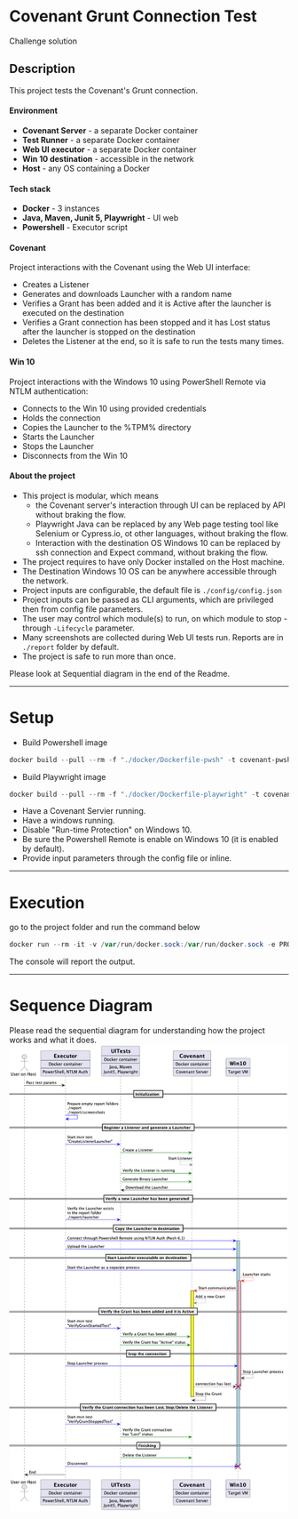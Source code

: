# Covenant Grunt Connection Test
Challenge solution

## Description

This project tests the Covenant's Grunt connection.

#### Environment

* **Covenant Server** - a separate Docker container
* **Test Runner** - a separate Docker container
* **Web UI executor** - a separate Docker container
* **Win 10 destination** - accessible in the network
* **Host** - any OS containing a Docker

#### Tech stack
* **Docker** - 3 instances
* **Java, Maven, Junit 5, Playwright** - UI web
* **Powershell** - Executor script

#### Covenant

Project interactions with the Covenant using the Web UI interface:
* Creates a Listener
* Generates and downloads Launcher with a random name
* Verifies a Grant has been added and it is Active after the launcher is executed on the destination
* Verifies a Grant connection has been stopped and it has Lost 
status after the launcher is stopped on the destination
* Deletes the Listener at the end, so it is safe to run the tests many times.


#### Win 10

Project interactions with the Windows 10 using PowerShell Remote via NTLM authentication:
* Connects to the Win 10 using provided credentials
* Holds the connection
* Copies the Launcher to the %TPM% directory
* Starts the Launcher
* Stops the Launcher
* Disconnects from the Win 10 


#### About the project

* This project is modular, which means
    * the Covenant server's interaction through UI can be replaced by API without braking the flow.
    * Playwright Java can be replaced by any Web page testing tool like Selenium or Cypress.io, ot other languages, without braking the flow.
    * Interaction with the destination OS Windows 10 can be replaced by ssh connection and Expect command, without braking the flow.
* The project requires to have only Docker installed on the Host machine.
* The Destination Windows 10 OS can be anywhere accessible through the network.
* Project inputs are configurable, the default file is `./config/config.json`
* Project inputs can be passed as CLI arguments, which are privileged then from config file parameters.
* The user may control which module(s) to run, on which module to stop - through `-Lifecycle` parameter.
* Many screenshots are collected during Web UI tests run. Reports are in `./report` folder by default.
* The project is safe to run more than once.

Please look at Sequential diagram in the end of the Readme.

---

# Setup

* Build Powershell image
```powershell
docker build --pull --rm -f "./docker/Dockerfile-pwsh" -t covenant-pwsh-java:v1 .
```

* Build Playwright image
```powershell
docker build --pull --rm -f "./docker/Dockerfile-playwright" -t covenant-pw-java:v1 .
```
* Have a Covenant Servier running.
* Have a windows running.
* Disable "Run-time Protection" on Windows 10.
* Be sure the Powershell Remote is enable on Windows 10 (it is enabled by default).
* Provide input parameters through the config file or inline.

---

# Execution

go to the project folder and run the command below
```powershell
docker run --rm -it -v /var/run/docker.sock:/var/run/docker.sock -e PROJECT_ROOT=`pwd` -v `pwd`:/runner covenant-pwsh-java:v1 ./TestRunner.ps1
```

The console will report the output.

---

# Sequence Diagram
Please read the sequential diagram for understanding how the project works and what it does.
![Diagram](./Diagram/Diagram.png)

